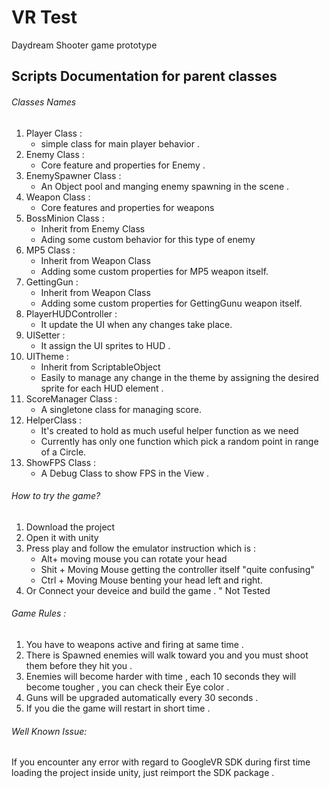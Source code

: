 # VR Test

Daydream Shooter game prototype

## Scripts Documentation for parent classes
###### Classes Names 

1. Player Class :
	- simple class for main player behavior .
2. Enemy Class :
	- Core feature and properties for Enemy .
3. EnemySpawner Class :
	- An Object pool and manging enemy spawning in the scene .
4. Weapon Class :
	- Core features and properties for weapons  
5. BossMinion Class : 
	- Inherit from Enemy Class
	- Ading some custom behavior for this type of enemy
6. MP5 Class : 
	- Inherit from Weapon Class
	- Adding some custom properties for MP5 weapon itself.
7. GettingGun :
	- Inherit from Weapon Class
	- Adding some custom properties for GettingGunu weapon itself.
8. PlayerHUDController :
	- It update the UI when any changes take place.
9. UISetter :
	- It assign the UI sprites to HUD .
10. UITheme : 
	- Inherit from ScriptableObject
	- Easily to manage any change in the theme by assigning the desired sprite for each HUD element .
11. ScoreManager Class :
	- A singletone class for managing score.
12. HelperClass :
	- It's created to hold as much useful helper function as we need
	- Currently has only one function which pick a random point in range of a Circle.
13. ShowFPS Class :
	- A Debug Class to show FPS in the View .


###### How to try the game?

1. Download the project
2. Open it with unity
3. Press play and follow the emulator instruction which is :
	- Alt+ moving mouse you can rotate your head
	- Shit + Moving Mouse getting the controller itself "quite confusing"
	- Ctrl + Moving Mouse benting your head left and right.
4. Or Connect your deveice and build the game . " Not Tested

###### Game Rules :

1. You have to weapons active and firing at same time .
2. There is Spawned enemies will walk toward you and you must shoot them before they hit you .
3. Enemies will become harder with time , each 10 seconds they will become tougher , you can check their Eye color .
4. Guns will be upgraded automatically every 30 seconds .
5. If you die the game will restart in short time .

###### Well Known Issue:

If you encounter any error with regard to GoogleVR SDK during first time loading the project inside unity,
just reimport the SDK package .


